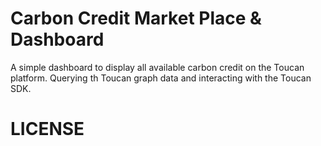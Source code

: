 # Carbon Credit Market Place & Dashboard

A simple dashboard to display all available carbon credit on the Toucan platform. Querying th Toucan graph data and interacting with the Toucan SDK.


# LICENSE

